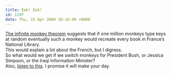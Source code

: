 ```yaml
---
title: Eek! Eek!
id: 1197
date: Thu, 15 Apr 2004 10:16:40 +0000
---
```


[The infinite monkey theorem](http://en.wikipedia.org/wiki/Infinite_monkey_theorem) suggests that if one million monkeys type keys at random eventually such a monkey would recreate every book in France’s National Library.  
 This would explain a lot about the French, but I digress.  
 So what would we get if we switch monkeys for President Bush, or Jessica Simpson, or the Iraqi Information Minister?  
 Also, [listen to this](http://www.airbag.ca/bucket/nevertrustamonkey.mp3). I promise it will make your day.


